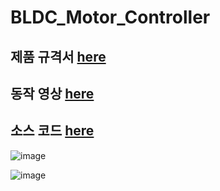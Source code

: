 # BLDC_Motor_Controller

## 제품 규격서 [here](https://github.com/engineerjkk/BLDC_Motor_Controller/blob/main/BLDC_Motor/JK%20MOTOR%201.0%20%EC%A0%9C%ED%92%88%EA%B7%9C%EA%B2%A9%EC%84%9C.pdf)    
## 동작 영상 [here](https://blog.naver.com/engineerjkk)  
## 소스 코드 [here](https://github.com/engineerjkk/BLDC_Motor_Controller/blob/main/BLDCMOTOR.c)
![image](https://user-images.githubusercontent.com/76835313/114378652-e271c680-9bc2-11eb-941d-9432cc70106f.png)

![image](https://user-images.githubusercontent.com/76835313/114378613-d84fc800-9bc2-11eb-8b0d-220db2be9eeb.png)
